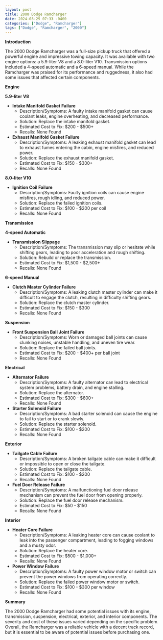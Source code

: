 ```yaml
---
layout: post
title: 2000 Dodge Ramcharger
date: 2024-03-29 07:33 -0400
categories: ["Dodge", "Ramcharger"]
tags: ["Dodge", "Ramcharger", "2000"]
---
```

**Introduction**

The 2000 Dodge Ramcharger was a full-size pickup truck that offered a powerful engine and impressive towing capacity. It was available with two engine options: a 5.9-liter V8 and a 8.0-liter V10. Transmission options included a 4-speed automatic and a 6-speed manual. While the Ramcharger was praised for its performance and ruggedness, it also had some issues that affected certain components.

**Engine**

**5.9-liter V8**

* **Intake Manifold Gasket Failure**
    * Description/Symptoms: A faulty intake manifold gasket can cause coolant leaks, engine overheating, and decreased performance.
    * Solution: Replace the intake manifold gasket.
    * Estimated Cost to Fix: $200 - $500+
    * Recalls: None Found
* **Exhaust Manifold Gasket Failure**
    * Description/Symptoms: A leaking exhaust manifold gasket can lead to exhaust fumes entering the cabin, engine misfires, and reduced power.
    * Solution: Replace the exhaust manifold gasket.
    * Estimated Cost to Fix: $150 - $300+
    * Recalls: None Found

**8.0-liter V10**

* **Ignition Coil Failure**
    * Description/Symptoms: Faulty ignition coils can cause engine misfires, rough idling, and reduced power.
    * Solution: Replace the failed ignition coils.
    * Estimated Cost to Fix: $100 - $200 per coil
    * Recalls: None Found

**Transmission**

**4-speed Automatic**

* **Transmission Slippage**
    * Description/Symptoms: The transmission may slip or hesitate while shifting gears, leading to poor acceleration and rough shifting.
    * Solution: Rebuild or replace the transmission.
    * Estimated Cost to Fix: $1,500 - $2,500+
    * Recalls: None Found

**6-speed Manual**

* **Clutch Master Cylinder Failure**
    * Description/Symptoms: A leaking clutch master cylinder can make it difficult to engage the clutch, resulting in difficulty shifting gears.
    * Solution: Replace the clutch master cylinder.
    * Estimated Cost to Fix: $150 - $300
    * Recalls: None Found

**Suspension**

* **Front Suspension Ball Joint Failure**
    * Description/Symptoms: Worn or damaged ball joints can cause clunking noises, unstable handling, and uneven tire wear.
    * Solution: Replace the failed ball joints.
    * Estimated Cost to Fix: $200 - $400+ per ball joint
    * Recalls: None Found

**Electrical**

* **Alternator Failure**
    * Description/Symptoms: A faulty alternator can lead to electrical system problems, battery drain, and engine stalling.
    * Solution: Replace the alternator.
    * Estimated Cost to Fix: $300 - $600+
    * Recalls: None Found
* **Starter Solenoid Failure**
    * Description/Symptoms: A bad starter solenoid can cause the engine to fail to start or to crank slowly.
    * Solution: Replace the starter solenoid.
    * Estimated Cost to Fix: $100 - $200
    * Recalls: None Found

**Exterior**

* **Tailgate Cable Failure**
    * Description/Symptoms: A broken tailgate cable can make it difficult or impossible to open or close the tailgate.
    * Solution: Replace the tailgate cable.
    * Estimated Cost to Fix: $100 - $200
    * Recalls: None Found
* **Fuel Door Release Failure**
    * Description/Symptoms: A malfunctioning fuel door release mechanism can prevent the fuel door from opening properly.
    * Solution: Replace the fuel door release mechanism.
    * Estimated Cost to Fix: $50 - $150
    * Recalls: None Found

**Interior**

* **Heater Core Failure**
    * Description/Symptoms: A leaking heater core can cause coolant to leak into the passenger compartment, leading to fogging windows and a musty odor.
    * Solution: Replace the heater core.
    * Estimated Cost to Fix: $500 - $1,000+
    * Recalls: None Found
* **Power Window Failure**
    * Description/Symptoms: A faulty power window motor or switch can prevent the power windows from operating correctly.
    * Solution: Replace the failed power window motor or switch.
    * Estimated Cost to Fix: $100 - $300 per window
    * Recalls: None Found

**Summary**

The 2000 Dodge Ramcharger had some potential issues with its engine, transmission, suspension, electrical, exterior, and interior components. The severity and cost of these issues varied depending on the specific problem. Overall, the Ramcharger was a reliable vehicle with a decent track record, but it is essential to be aware of potential issues before purchasing one.
